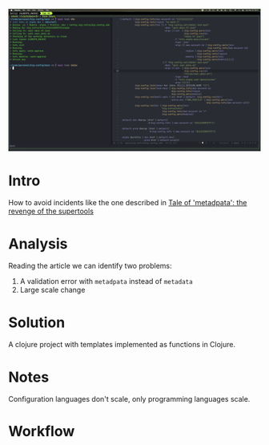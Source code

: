 ![screenshot](https://raw.githubusercontent.com/amiorin/big-config/main/screenshot.png)

# Intro
How to avoid incidents like the one described in [Tale of 'metadpata': the revenge of the supertools](https://engineering.zalando.com/posts/2024/01/tale-of-metadpata-the-revenge-of-the-supertools.html) 

# Analysis
Reading the article we can identify two problems:
1. A validation error with `metadpata` instead of `metadata`
1. Large scale change

# Solution
A clojure project with templates implemented as functions in Clojure.

# Notes
Configuration languages don't scale, only programming languages scale.

# Workflow

